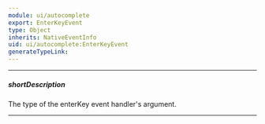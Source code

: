 ```yaml
---
module: ui/autocomplete
export: EnterKeyEvent
type: Object
inherits: NativeEventInfo
uid: ui/autocomplete:EnterKeyEvent
generateTypeLink: 
---
```

---
##### shortDescription
The type of the enterKey event handler's argument.

---
<!-- Description goes here -->